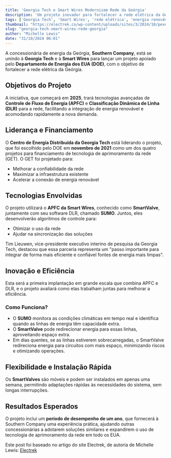 ```yaml
---
title: 'Georgia Tech e Smart Wires Modernizam Rede da Geórgia'
description: 'Um projeto inovador para fortalecer a rede elétrica da Geórgia, envolvendo tecnologias avançadas que facilitam a integração de energia renovável.'
tags: ['Georgia Tech', 'Smart Wires', 'rede elétrica', 'energia renovável']
thumbnail: "https://electrek.co/wp-content/uploads/sites/3/2024/10/pexels-photo-230518.jpeg?quality=82&strip=all&w=1333"
slug: "georgia-tech-smart-wires-rede-georgia"
author: "Michelle Lewis"
date: "31/10/2024 06:01"
---
```


A concessionária de energia da Geórgia, **Southern Company**, está se unindo à **Georgia Tech** e à **Smart Wires** para lançar um projeto apoiado pelo **Departamento de Energia dos EUA (DOE)**, com o objetivo de fortalecer a rede elétrica da Geórgia.

## Objetivos do Projeto

A iniciativa, que começará em **2025**, trará tecnologias avançadas de **Controle de Fluxo de Energia (APFC)** e **Classificação Dinâmica de Linha (DLR)** para a rede, facilitando a integração de energia renovável e acomodando rapidamente a nova demanda.

## Liderança e Financiamento

O **Centro de Energia Distribuída da Georgia Tech** está liderando o projeto, que foi escolhido pelo DOE em **novembro de 2021** como um dos quatro projetos para financiamento de tecnologia de aprimoramento da rede (GET). O GET foi projetado para:

- Melhorar a confiabilidade da rede
- Maximizar a infraestrutura existente
- Acelerar a conexão de energia renovável

## Tecnologias Envolvidas

O projeto utilizará o **APFC da Smart Wires**, conhecido como **SmartValve**, juntamente com seu software DLR, chamado **SUMO**. Juntos, eles desenvolverão algoritmos de controle para:

- Otimizar o uso da rede
- Ajudar na sincronização das soluções 

Tim Lieuwen, vice-presidente executivo interino de pesquisa da Georgia Tech, destacou que essa parceria representa um "passo importante para integrar de forma mais eficiente e confiável fontes de energia mais limpas". 

## Inovação e Eficiência

Esta será a primeira implantação em grande escala que combina APFC e DLR, e o projeto avaliará como elas trabalham juntas para melhorar a eficiência. 

### Como Funciona?

- O **SUMO** monitora as condições climáticas em tempo real e identifica quando as linhas de energia têm capacidade extra.
- O **SmartValve** pode redirecionar energia para essas linhas, aproveitando espaço extra.
- Em dias quentes, se as linhas estiverem sobrecarregadas, o SmartValve redireciona energia para circuitos com mais espaço, minimizando riscos e otimizando operações.

## Flexibilidade e Instalação Rápida

Os **SmartValves** são móveis e podem ser instalados em apenas uma semana, permitindo adaptações rápidas às necessidades do sistema, sem longas interrupções.

## Resultados Esperados

O projeto inclui um **período de desempenho de um ano**, que fornecerá à Southern Company uma experiência prática, ajudando outras concessionárias a adotarem soluções similares e expandirem o uso de tecnologia de aprimoramento da rede em todo os EUA.

Este post foi baseado no artigo do site Electrek, de autoria de Michelle Lewis: [Electrek](https://electrek.co/2024/10/30/georgia-tech-and-smart-wires-to-upgrade-georgias-grid-with-grid-enhancing-tech/)